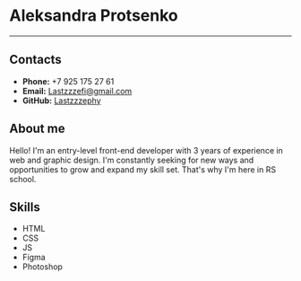 # Aleksandra Protsenko #
**********
## Contacts ##
+ **Phone:** +7 925 175 27 61
+ **Email:** Lastzzzefi@gmail.com
+ **GitHub:** [Lastzzzephy](https://github.com/Lastzzzephy)


## About me ##
Hello! I'm an entry-level front-end developer with 3 years of experience in web and graphic design. I'm constantly seeking for new ways and opportunities to grow and expand my skill set. That's why I'm here in RS school.


## Skills ##
+ HTML
+ CSS
+ JS 
+ Figma
+ Photoshop